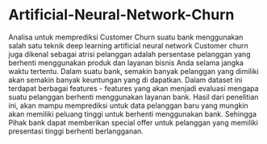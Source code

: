 # Artificial-Neural-Network-Churn
Analisa untuk memprediksi Customer Churn suatu bank menggunakan salah satu teknik deep learning artificial neural network
Customer churn juga dikenal sebagai atrisi pelanggan adalah persentase pelanggan yang berhenti menggunakan produk dan layanan bisnis Anda selama jangka waktu tertentu. Dalam suatu bank, semakin banyak pelanggan yang dimiliki akan semakin banyak keuntungan yang di dapatkan. Dalam dataset ini terdapat berbagai features - features yang akan menjadi evaluasi mengapa suatu pelanggan berhenti menggunakan layanan bank.
Hasil dari penelitian ini, akan mampu memprediksi untuk data pelanggan baru yang mungkin akan memiliki peluang tinggi untuk berhenti menggunakan bank. Sehingga Pihak bank dapat memberikan special offer untuk pelanggan yang memiliki presentasi tinggi berhenti berlangganan.
